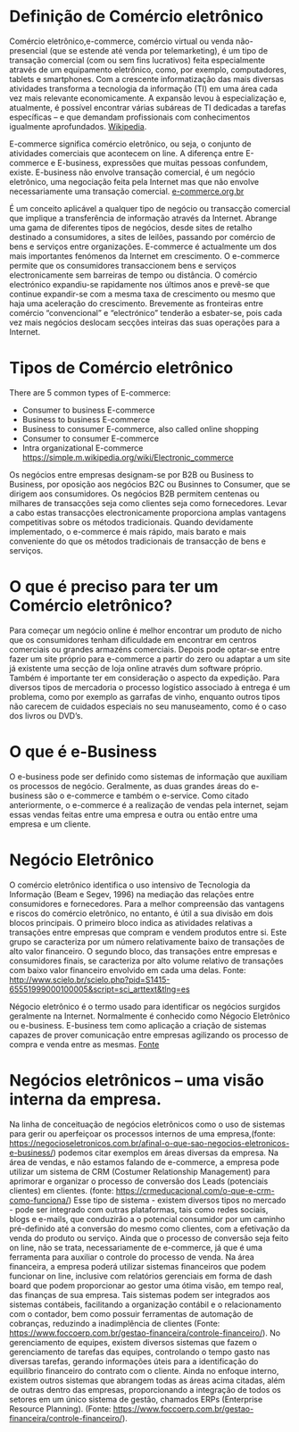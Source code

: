 # Definição de Comércio eletrônico
Comércio eletrônico,e-commerce, comércio virtual ou venda não-presencial (que se estende até venda por telemarketing), é um tipo de transação comercial (com ou sem fins lucrativos) feita especialmente através de um equipamento eletrônico, como, por exemplo, computadores, tablets e smartphones. Com a crescente informatização das mais diversas atividades transforma a tecnologia da informação (TI) em uma área cada vez mais relevante economicamente. A expansão levou à especialização e, atualmente, é possível encontrar várias subáreas de TI dedicadas a tarefas específicas – e que demandam profissionais com conhecimentos igualmente aprofundados. [Wikipedia](https://pt.wikipedia.org/wiki/Comércio_eletrônico).

E-commerce significa comércio eletrônico, ou seja, o conjunto de atividades comerciais que acontecem on line. A diferença entre E-commerce e E-business, expressões que muitas pessoas confundem, existe. E-business não envolve transação comercial, é um negócio eletrônico, uma negociação feita pela Internet mas que não envolve necessariamente uma transação comercial. [e-commerce.org.br](https://www.e-commerce.org.br/e-business/)

É um conceito aplicável a qualquer tipo de negócio ou transacção comercial que implique a transferência de informação através da Internet. Abrange uma gama de diferentes tipos de negócios, desde sites de retalho destinado a consumidores, a sites de leilões, passando por comércio de bens e serviços entre organizações.
E-commerce é actualmente um dos mais importantes fenómenos da Internet em crescimento.
O e-commerce permite que os consumidores transaccionem bens e serviços electronicamente sem barreiras de tempo ou distância. O comércio electrónico expandiu-se rapidamente nos últimos anos e prevê-se que continue expandir-se com a mesma taxa de crescimento ou mesmo que haja uma aceleração do crescimento. Brevemente as fronteiras entre comércio “convencional” e “electrónico” tenderão a esbater-se, pois cada vez mais negócios deslocam secções inteiras das suas operações para a Internet.

# Tipos de Comércio eletrônico

There are 5 common types of E-commerce:
* Consumer to business E-commerce
* Business to business E-commerce
* Business to consumer E-commerce, also called online shopping
* Consumer to consumer E-commerce
* Intra organizational E-commerce
https://simple.m.wikipedia.org/wiki/Electronic_commerce

Os negócios entre empresas designam-se por B2B ou Business to Business, por oposição aos negócios B2C ou Businnes to Consumer, que se dirigem aos consumidores.
Os negócios B2B permitem centenas ou milhares de transacções seja como clientes seja como fornecedores. Levar a cabo estas transacções electronicamente proporciona amplas vantagens competitivas sobre os métodos tradicionais. Quando devidamente implementado, o e-commerce é mais rápido, mais barato e mais conveniente do que os métodos tradicionais de transacção de bens e serviços.

# O que é preciso para ter um Comércio eletrônico?

Para começar um negócio online é melhor encontrar um produto de nicho que os consumidores tenham dificuldade em encontrar em centros comerciais ou grandes armazéns comerciais.
Depois pode optar-se entre fazer um site próprio para e-commerce a partir do zero ou adaptar a um site já existente uma secção de loja online através dum software próprio.
Também é importante ter em consideração o aspecto da expedição. Para diversos tipos de mercadoria o processo logístico associado à entrega é um problema, como por exemplo as garrafas de vinho, enquanto outros tipos não carecem de cuidados especiais no seu manuseamento, como é o caso dos livros ou DVD’s.

# O que é e-Business

O e-business pode ser definido como sistemas de informação que auxiliam os processos de negócio. Geralmente, as duas grandes áreas do e-business são o e-commerce e também o e-service. Como citado anteriormente, o e-commerce é a realização de vendas pela internet, sejam essas vendas  feitas entre uma empresa e outra ou então entre uma empresa e um cliente.

# Negócio Eletrônico

O comércio eletrônico identifica o uso intensivo de Tecnologia da Informação (Beam e Segev, 1996) na mediação das relações entre consumidores e fornecedores. Para a melhor compreensão das vantagens e riscos do comércio eletrônico, no entanto, é útil a sua divisão em dois blocos principais. O primeiro bloco indica as atividades relativas a transações entre empresas que compram e vendem produtos entre si. Este grupo se caracteriza por um número relativamente baixo de transações de alto valor financeiro. O segundo bloco, das transações entre empresas e consumidores finais, se caracteriza por alto volume relativo de transações com baixo valor financeiro envolvido em cada uma delas. Fonte: http://www.scielo.br/scielo.php?pid=S1415-65551999000100005&script=sci_arttext&tlng=es

Négocio eletrônico é o termo usado para identificar os negócios surgidos geralmente na Internet. Normalmente é conhecido como Négocio Eletrônico ou e-business. E-business tem como aplicação a criação de sistemas capazes de prover comunicação entre empresas agilizando os processo de compra e venda entre as mesmas.
[Fonte](https://pt.m.wikipedia.org/wiki/E-business#/search)

# Negócios eletrônicos – uma visão interna da empresa.
Na linha de conceituação de negócios eletrônicos como o uso de sistemas para gerir ou aperfeiçoar os processos internos de uma empresa,(fonte: https://negocioseletronicos.com.br/afinal-o-que-sao-negocios-eletronicos-e-business/)  podemos citar exemplos em áreas diversas da empresa. 
Na área de vendas, e não estamos falando de e-commerce, a empresa pode utilizar um sistema de CRM (Costumer Relationship Management) para aprimorar e organizar o processo de conversão dos Leads (potenciais clientes) em clientes. (fonte: https://crmeducacional.com/o-que-e-crm-como-funciona/) 
Esse tipo de sistema - existem diversos tipos no mercado - pode ser integrado com outras plataformas, tais como redes sociais, blogs e e-mails, que conduzirão a o potencial consumidor por um caminho pré-definido até a conversão do mesmo como clientes, com a efetivação da venda do produto ou serviço. Ainda que o processo de conversão seja feito on line, não se trata, necessariamente de e-commerce, já que é uma ferramenta para auxiliar o controle do processo de venda. 
Na área financeira, a empresa poderá utilizar sistemas financeiros que podem funcionar on line, inclusive com relatórios gerenciais em forma de dash board que podem proporcionar ao gestor uma ótima visão, em tempo real, das finanças de sua empresa. Tais sistemas podem ser integrados aos sistemas contábeis, facilitando a organização contábil e o relacionamento com o contador, bem como possuir ferramentas de automação de cobranças, reduzindo a inadimplência de clientes (Fonte: https://www.foccoerp.com.br/gestao-financeira/controle-financeiro/). 
No gerenciamento de equipes, existem diversos sistemas que fazem o gerenciamento de tarefas das equipes, controlando o tempo gasto nas diversas tarefas, gerando informações úteis para a identificação do equilíbrio financeiro do contrato com o cliente.
Ainda no enfoque interno, existem outros sistemas que abrangem todas as áreas acima citadas, além de outras dentro das empresas, proporcionando a integração de todos os setores em um único sistema de gestão, chamados ERPs (Enterprise Resource Planning). (Fonte: https://www.foccoerp.com.br/gestao-financeira/controle-financeiro/).

